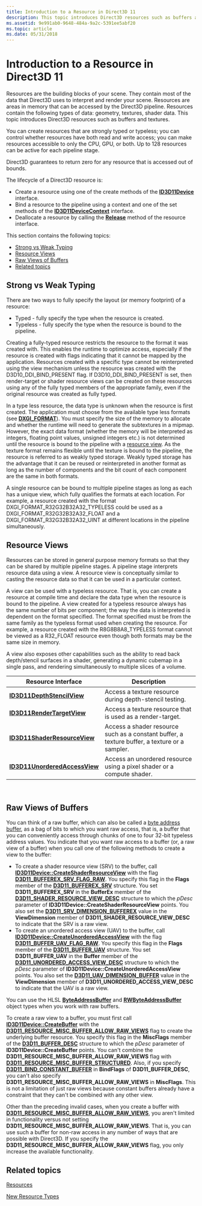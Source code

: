 ```yaml
---
title: Introduction to a Resource in Direct3D 11
description: This topic introduces Direct3D resources such as buffers and textures.
ms.assetid: 9e991ab0-9648-484a-9a2c-5391ee5abf20
ms.topic: article
ms.date: 05/31/2018
---
```


# Introduction to a Resource in Direct3D 11

Resources are the building blocks of your scene. They contain most of the data that Direct3D uses to interpret and render your scene. Resources are areas in memory that can be accessed by the Direct3D pipeline. Resources contain the following types of data: geometry, textures, shader data. This topic introduces Direct3D resources such as buffers and textures.

You can create resources that are strongly typed or typeless; you can control whether resources have both read and write access; you can make resources accessible to only the CPU, GPU, or both. Up to 128 resources can be active for each pipeline stage.

Direct3D guarantees to return zero for any resource that is accessed out of bounds.

The lifecycle of a Direct3D resource is:

-   Create a resource using one of the create methods of the [**ID3D11Device**](/windows/desktop/api/D3D11/nn-d3d11-id3d11device) interface.
-   Bind a resource to the pipeline using a context and one of the set methods of the [**ID3D11DeviceContext**](/windows/desktop/api/D3D11/nn-d3d11-id3d11devicecontext) interface.
-   Deallocate a resource by calling the [**Release**](/windows/desktop/api/unknwn/nf-unknwn-iunknown-release) method of the resource interface.

This section contains the following topics:

-   [Strong vs Weak Typing](#strong-vs-weak-typing)
-   [Resource Views](#resource-views)
-   [Raw Views of Buffers](#raw-views-of-buffers)
-   [Related topics](#related-topics)

## Strong vs Weak Typing

There are two ways to fully specify the layout (or memory footprint) of a resource:

-   Typed - fully specify the type when the resource is created.
-   Typeless - fully specify the type when the resource is bound to the pipeline.

Creating a fully-typed resource restricts the resource to the format it was created with. This enables the runtime to optimize access, especially if the resource is created with flags indicating that it cannot be mapped by the application. Resources created with a specific type cannot be reinterpreted using the view mechanism unless the resource was created with the D3D10\_DDI\_BIND\_PRESENT flag. If D3D10\_DDI\_BIND\_PRESENT is set, then render-target or shader resource views can be created on these resources using any of the fully typed members of the appropriate family, even if the original resource was created as fully typed.

In a type less resource, the data type is unknown when the resource is first created. The application must choose from the available type less formats (see [**DXGI\_FORMAT**](/windows/desktop/api/dxgiformat/ne-dxgiformat-dxgi_format)). You must specify the size of the memory to allocate and whether the runtime will need to generate the subtextures in a mipmap. However, the exact data format (whether the memory will be interpreted as integers, floating point values, unsigned integers etc.) is not determined until the resource is bound to the pipeline with a [resource view](#resource-views). As the texture format remains flexible until the texture is bound to the pipeline, the resource is referred to as weakly typed storage. Weakly typed storage has the advantage that it can be reused or reinterpreted in another format as long as the number of components and the bit count of each component are the same in both formats.

A single resource can be bound to multiple pipeline stages as long as each has a unique view, which fully qualifies the formats at each location. For example, a resource created with the format DXGI\_FORMAT\_R32G32B32A32\_TYPELESS could be used as a DXGI\_FORMAT\_R32G32B32A32\_FLOAT and a DXGI\_FORMAT\_R32G32B32A32\_UINT at different locations in the pipeline simultaneously.

## Resource Views

Resources can be stored in general purpose memory formats so that they can be shared by multiple pipeline stages. A pipeline stage interprets resource data using a view. A resource view is conceptually similar to casting the resource data so that it can be used in a particular context.

A view can be used with a typeless resource. That is, you can create a resource at compile time and declare the data type when the resource is bound to the pipeline. A view created for a typeless resource always has the same number of bits per component; the way the data is interpreted is dependent on the format specified. The format specified must be from the same family as the typeless format used when creating the resource. For example, a resource created with the R8G8B8A8\_TYPELESS format cannot be viewed as a R32\_FLOAT resource even though both formats may be the same size in memory.

A view also exposes other capabilities such as the ability to read back depth/stencil surfaces in a shader, generating a dynamic cubemap in a single pass, and rendering simultaneously to multiple slices of a volume.



| Resource Interface                                             | Description                                                                                   |
|----------------------------------------------------------------|-----------------------------------------------------------------------------------------------|
| [**ID3D11DepthStencilView**](/windows/desktop/api/D3D11/nn-d3d11-id3d11depthstencilview)       | Access a texture resource during depth-stencil testing.                                       |
| [**ID3D11RenderTargetView**](/windows/desktop/api/D3D11/nn-d3d11-id3d11rendertargetview)       | Access a texture resource that is used as a render-target.                                    |
| [**ID3D11ShaderResourceView**](/windows/desktop/api/D3D11/nn-d3d11-id3d11shaderresourceview)   | Access a shader resource such as a constant buffer, a texture buffer, a texture or a sampler. |
| [**ID3D11UnorderedAccessView**](/windows/desktop/api/D3D11/nn-d3d11-id3d11unorderedaccessview) | Access an unordered resource using a pixel shader or a compute shader.                        |



 

## Raw Views of Buffers

You can think of a raw buffer, which can also be called a [byte address buffer](direct3d-11-advanced-stages-cs-resources.md), as a bag of bits to which you want raw access, that is, a buffer that you can conveniently access through chunks of one to four 32-bit typeless address values. You indicate that you want raw access to a buffer (or, a raw view of a buffer) when you call one of the following methods to create a view to the buffer:

-   To create a shader resource view (SRV) to the buffer, call [**ID3D11Device::CreateShaderResourceView**](/windows/desktop/api/D3D11/nf-d3d11-id3d11device-createshaderresourceview) with the flag [**D3D11\_BUFFEREX\_SRV\_FLAG\_RAW**](/windows/desktop/api/D3D11/ne-d3d11-d3d11_bufferex_srv_flag). You specify this flag in the **Flags** member of the [**D3D11\_BUFFEREX\_SRV**](/windows/desktop/api/D3D11/ns-d3d11-d3d11_bufferex_srv) structure. You set **D3D11\_BUFFEREX\_SRV** in the **BufferEx** member of the [**D3D11\_SHADER\_RESOURCE\_VIEW\_DESC**](/windows/desktop/api/d3d11/ns-d3d11-d3d11_shader_resource_view_desc) structure to which the *pDesc* parameter of **ID3D11Device::CreateShaderResourceView** points. You also set the [**D3D11\_SRV\_DIMENSION\_BUFFEREX**](/previous-versions/windows/desktop/legacy/ff476217(v=vs.85)) value in the **ViewDimension** member of **D3D11\_SHADER\_RESOURCE\_VIEW\_DESC** to indicate that the SRV is a raw view.
-   To create an unordered access view (UAV) to the buffer, call [**ID3D11Device::CreateUnorderedAccessView**](/windows/desktop/api/D3D11/nf-d3d11-id3d11device-createunorderedaccessview) with the flag [**D3D11\_BUFFER\_UAV\_FLAG\_RAW**](/windows/desktop/api/D3D11/ne-d3d11-d3d11_buffer_uav_flag). You specify this flag in the **Flags** member of the [**D3D11\_BUFFER\_UAV**](/windows/desktop/api/D3D11/ns-d3d11-d3d11_buffer_uav) structure. You set **D3D11\_BUFFER\_UAV** in the **Buffer** member of the [**D3D11\_UNORDERED\_ACCESS\_VIEW\_DESC**](/windows/desktop/api/D3D11/ns-d3d11-d3d11_unordered_access_view_desc) structure to which the *pDesc* parameter of **ID3D11Device::CreateUnorderedAccessView** points. You also set the [**D3D11\_UAV\_DIMENSION\_BUFFER**](/windows/desktop/api/D3D11/ne-d3d11-d3d11_uav_dimension) value in the **ViewDimension** member of **D3D11\_UNORDERED\_ACCESS\_VIEW\_DESC** to indicate that the UAV is a raw view.

You can use the HLSL [**ByteAddressBuffer**](/windows/desktop/direct3dhlsl/sm5-object-byteaddressbuffer) and [**RWByteAddressBuffer**](/windows/desktop/direct3dhlsl/sm5-object-rwbyteaddressbuffer) object types when you work with raw buffers.

To create a raw view to a buffer, you must first call [**ID3D11Device::CreateBuffer**](/windows/desktop/api/D3D11/nf-d3d11-id3d11device-createbuffer) with the [**D3D11\_RESOURCE\_MISC\_BUFFER\_ALLOW\_RAW\_VIEWS**](/windows/desktop/api/D3D11/ne-d3d11-d3d11_resource_misc_flag) flag to create the underlying buffer resource. You specify this flag in the **MiscFlags** member of the [**D3D11\_BUFFER\_DESC**](/windows/desktop/api/D3D11/ns-d3d11-d3d11_buffer_desc) structure to which the *pDesc* parameter of **ID3D11Device::CreateBuffer** points. You can't combine the **D3D11\_RESOURCE\_MISC\_BUFFER\_ALLOW\_RAW\_VIEWS** flag with [**D3D11\_RESOURCE\_MISC\_BUFFER\_STRUCTURED**](/windows/desktop/api/D3D11/ne-d3d11-d3d11_resource_misc_flag). Also, if you specify [**D3D11\_BIND\_CONSTANT\_BUFFER**](/windows/desktop/api/D3D11/ne-d3d11-d3d11_bind_flag) in **BindFlags** of **D3D11\_BUFFER\_DESC**, you can't also specify **D3D11\_RESOURCE\_MISC\_BUFFER\_ALLOW\_RAW\_VIEWS** in **MiscFlags**. This is not a limitation of just raw views because constant buffers already have a constraint that they can't be combined with any other view.

Other than the preceding invalid cases, when you create a buffer with [**D3D11\_RESOURCE\_MISC\_BUFFER\_ALLOW\_RAW\_VIEWS**](/windows/desktop/api/D3D11/ne-d3d11-d3d11_resource_misc_flag), you aren't limited in functionality versus not setting **D3D11\_RESOURCE\_MISC\_BUFFER\_ALLOW\_RAW\_VIEWS**. That is, you can use such a buffer for non-raw access in any number of ways that are possible with Direct3D. If you specify the **D3D11\_RESOURCE\_MISC\_BUFFER\_ALLOW\_RAW\_VIEWS** flag, you only increase the available functionality.

## Related topics

<dl> <dt>

[Resources](overviews-direct3d-11-resources.md)
</dt> <dt>

[New Resource Types](direct3d-11-advanced-stages-cs-resources.md)
</dt> </dl>

 

 
